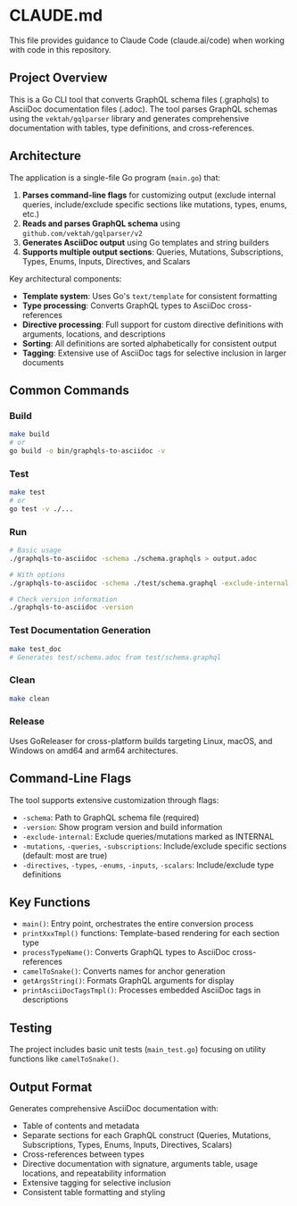 # CLAUDE.md

This file provides guidance to Claude Code (claude.ai/code) when working with code in this repository.

## Project Overview

This is a Go CLI tool that converts GraphQL schema files (.graphqls) to AsciiDoc documentation files (.adoc). The tool parses GraphQL schemas using the `vektah/gqlparser` library and generates comprehensive documentation with tables, type definitions, and cross-references.

## Architecture

The application is a single-file Go program (`main.go`) that:

1. **Parses command-line flags** for customizing output (exclude internal queries, include/exclude specific sections like mutations, types, enums, etc.)
2. **Reads and parses GraphQL schema** using `github.com/vektah/gqlparser/v2`
3. **Generates AsciiDoc output** using Go templates and string builders
4. **Supports multiple output sections**: Queries, Mutations, Subscriptions, Types, Enums, Inputs, Directives, and Scalars

Key architectural components:
- **Template system**: Uses Go's `text/template` for consistent formatting
- **Type processing**: Converts GraphQL types to AsciiDoc cross-references
- **Directive processing**: Full support for custom directive definitions with arguments, locations, and descriptions
- **Sorting**: All definitions are sorted alphabetically for consistent output
- **Tagging**: Extensive use of AsciiDoc tags for selective inclusion in larger documents

## Common Commands

### Build
```bash
make build
# or
go build -o bin/graphqls-to-asciidoc -v
```

### Test
```bash
make test
# or
go test -v ./...
```

### Run
```bash
# Basic usage
./graphqls-to-asciidoc -schema ./schema.graphqls > output.adoc

# With options
./graphqls-to-asciidoc -schema ./test/schema.graphql -exclude-internal -mutations=false > output.adoc

# Check version information
./graphqls-to-asciidoc -version
```

### Test Documentation Generation
```bash
make test_doc
# Generates test/schema.adoc from test/schema.graphql
```

### Clean
```bash
make clean
```

### Release
Uses GoReleaser for cross-platform builds targeting Linux, macOS, and Windows on amd64 and arm64 architectures.

## Command-Line Flags

The tool supports extensive customization through flags:
- `-schema`: Path to GraphQL schema file (required)
- `-version`: Show program version and build information
- `-exclude-internal`: Exclude queries/mutations marked as INTERNAL
- `-mutations`, `-queries`, `-subscriptions`: Include/exclude specific sections (default: most are true)
- `-directives`, `-types`, `-enums`, `-inputs`, `-scalars`: Include/exclude type definitions

## Key Functions

- `main()`: Entry point, orchestrates the entire conversion process
- `printXxxTmpl()` functions: Template-based rendering for each section type
- `processTypeName()`: Converts GraphQL types to AsciiDoc cross-references
- `camelToSnake()`: Converts names for anchor generation
- `getArgsString()`: Formats GraphQL arguments for display
- `printAsciiDocTagsTmpl()`: Processes embedded AsciiDoc tags in descriptions

## Testing

The project includes basic unit tests (`main_test.go`) focusing on utility functions like `camelToSnake()`.

## Output Format

Generates comprehensive AsciiDoc documentation with:
- Table of contents and metadata
- Separate sections for each GraphQL construct (Queries, Mutations, Subscriptions, Types, Enums, Inputs, Directives, Scalars)
- Cross-references between types
- Directive documentation with signature, arguments table, usage locations, and repeatability information
- Extensive tagging for selective inclusion
- Consistent table formatting and styling